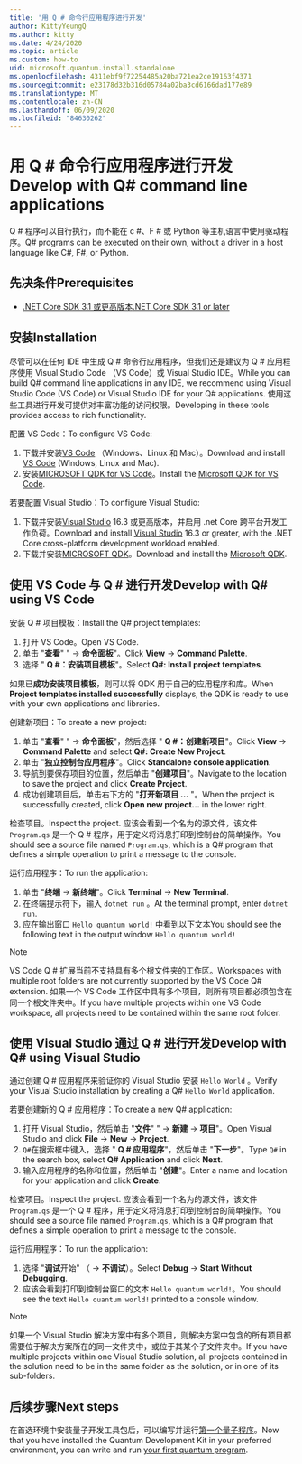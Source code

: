 ```yaml
---
title: '用 Q # 命令行应用程序进行开发'
author: KittyYeungQ
ms.author: kitty
ms.date: 4/24/2020
ms.topic: article
ms.custom: how-to
uid: microsoft.quantum.install.standalone
ms.openlocfilehash: 4311ebf9f72254485a20ba721ea2ce19163f4371
ms.sourcegitcommit: e23178d32b316d05784a02ba3cd6166dad177e89
ms.translationtype: MT
ms.contentlocale: zh-CN
ms.lasthandoff: 06/09/2020
ms.locfileid: "84630262"
---
```

# <a name="develop-with-q-command-line-applications"></a><span data-ttu-id="7ecb3-102">用 Q # 命令行应用程序进行开发</span><span class="sxs-lookup"><span data-stu-id="7ecb3-102">Develop with Q# command line applications</span></span>

<span data-ttu-id="7ecb3-103">Q # 程序可以自行执行，而不能在 c #、F # 或 Python 等主机语言中使用驱动程序。</span><span class="sxs-lookup"><span data-stu-id="7ecb3-103">Q# programs can be executed on their own, without a driver in a host language like C#, F#, or Python.</span></span>

## <a name="prerequisites"></a><span data-ttu-id="7ecb3-104">先决条件</span><span class="sxs-lookup"><span data-stu-id="7ecb3-104">Prerequisites</span></span>

- [<span data-ttu-id="7ecb3-105">.NET Core SDK 3.1 或更高版本</span><span class="sxs-lookup"><span data-stu-id="7ecb3-105">.NET Core SDK 3.1 or later</span></span>](https://www.microsoft.com/net/download)

## <a name="installation"></a><span data-ttu-id="7ecb3-106">安装</span><span class="sxs-lookup"><span data-stu-id="7ecb3-106">Installation</span></span>

<span data-ttu-id="7ecb3-107">尽管可以在任何 IDE 中生成 Q # 命令行应用程序，但我们还是建议为 Q # 应用程序使用 Visual Studio Code （VS Code）或 Visual Studio IDE。</span><span class="sxs-lookup"><span data-stu-id="7ecb3-107">While you can build Q# command line applications in any IDE, we recommend using Visual Studio Code (VS Code) or Visual Studio IDE for your Q# applications.</span></span> <span data-ttu-id="7ecb3-108">使用这些工具进行开发可提供对丰富功能的访问权限。</span><span class="sxs-lookup"><span data-stu-id="7ecb3-108">Developing in these tools provides access to rich functionality.</span></span>

<span data-ttu-id="7ecb3-109">配置 VS Code：</span><span class="sxs-lookup"><span data-stu-id="7ecb3-109">To configure VS Code:</span></span>

1. <span data-ttu-id="7ecb3-110">下载并安装[VS Code](https://code.visualstudio.com/download) （Windows、Linux 和 Mac）。</span><span class="sxs-lookup"><span data-stu-id="7ecb3-110">Download and install [VS Code](https://code.visualstudio.com/download) (Windows, Linux and Mac).</span></span>
2. <span data-ttu-id="7ecb3-111">安装[MICROSOFT QDK for VS Code](https://marketplace.visualstudio.com/items?itemName=quantum.quantum-devkit-vscode)。</span><span class="sxs-lookup"><span data-stu-id="7ecb3-111">Install the [Microsoft QDK for VS Code](https://marketplace.visualstudio.com/items?itemName=quantum.quantum-devkit-vscode).</span></span>

<span data-ttu-id="7ecb3-112">若要配置 Visual Studio：</span><span class="sxs-lookup"><span data-stu-id="7ecb3-112">To configure Visual Studio:</span></span>

1. <span data-ttu-id="7ecb3-113">下载并安装[Visual Studio](https://visualstudio.microsoft.com/downloads/) 16.3 或更高版本，并启用 .net Core 跨平台开发工作负荷。</span><span class="sxs-lookup"><span data-stu-id="7ecb3-113">Download and install [Visual Studio](https://visualstudio.microsoft.com/downloads/) 16.3 or greater, with the .NET Core cross-platform development workload enabled.</span></span>
2. <span data-ttu-id="7ecb3-114">下载并安装[MICROSOFT QDK](https://marketplace.visualstudio.com/items?itemName=quantum.DevKit)。</span><span class="sxs-lookup"><span data-stu-id="7ecb3-114">Download and install the [Microsoft QDK](https://marketplace.visualstudio.com/items?itemName=quantum.DevKit).</span></span>


## <a name="develop-with-q-using-vs-code"></a><span data-ttu-id="7ecb3-115">使用 VS Code 与 Q # 进行开发</span><span class="sxs-lookup"><span data-stu-id="7ecb3-115">Develop with Q# using VS Code</span></span>

<span data-ttu-id="7ecb3-116">安装 Q # 项目模板：</span><span class="sxs-lookup"><span data-stu-id="7ecb3-116">Install the Q# project templates:</span></span>

1. <span data-ttu-id="7ecb3-117">打开 VS Code。</span><span class="sxs-lookup"><span data-stu-id="7ecb3-117">Open VS Code.</span></span>
2. <span data-ttu-id="7ecb3-118">单击 "**查看**" "  ->  **命令面板**"。</span><span class="sxs-lookup"><span data-stu-id="7ecb3-118">Click **View** -> **Command Palette**.</span></span>
3. <span data-ttu-id="7ecb3-119">选择 " **Q #：安装项目模板**"。</span><span class="sxs-lookup"><span data-stu-id="7ecb3-119">Select **Q#: Install project templates**.</span></span>

<span data-ttu-id="7ecb3-120">如果已**成功安装项目模板**，则可以将 QDK 用于自己的应用程序和库。</span><span class="sxs-lookup"><span data-stu-id="7ecb3-120">When **Project templates installed successfully** displays, the QDK is ready to use with your own applications and libraries.</span></span>

<span data-ttu-id="7ecb3-121">创建新项目：</span><span class="sxs-lookup"><span data-stu-id="7ecb3-121">To create a new project:</span></span>

1. <span data-ttu-id="7ecb3-122">单击 "**查看**" "  ->  **命令面板**"，然后选择 " **Q #：创建新项目**"。</span><span class="sxs-lookup"><span data-stu-id="7ecb3-122">Click **View** -> **Command Palette** and select **Q#: Create New Project**.</span></span>
2. <span data-ttu-id="7ecb3-123">单击 "**独立控制台应用程序**"。</span><span class="sxs-lookup"><span data-stu-id="7ecb3-123">Click **Standalone console application**.</span></span>
3. <span data-ttu-id="7ecb3-124">导航到要保存项目的位置，然后单击 "**创建项目**"。</span><span class="sxs-lookup"><span data-stu-id="7ecb3-124">Navigate to the location to save the project and click **Create Project**.</span></span>
4. <span data-ttu-id="7ecb3-125">成功创建项目后，单击右下方的 "**打开新项目 ...** "。</span><span class="sxs-lookup"><span data-stu-id="7ecb3-125">When the project is successfully created, click **Open new project...** in the lower right.</span></span>
        
<span data-ttu-id="7ecb3-126">检查项目。</span><span class="sxs-lookup"><span data-stu-id="7ecb3-126">Inspect the project.</span></span> <span data-ttu-id="7ecb3-127">应该会看到一个名为的源文件，该文件 `Program.qs` 是一个 Q # 程序，用于定义将消息打印到控制台的简单操作。</span><span class="sxs-lookup"><span data-stu-id="7ecb3-127">You should see a source file named `Program.qs`, which is a Q# program that defines a simple operation to print a message to the console.</span></span>

<span data-ttu-id="7ecb3-128">运行应用程序：</span><span class="sxs-lookup"><span data-stu-id="7ecb3-128">To run the application:</span></span>
1. <span data-ttu-id="7ecb3-129">单击 "**终端**  ->  **新终端**"。</span><span class="sxs-lookup"><span data-stu-id="7ecb3-129">Click **Terminal** -> **New Terminal**.</span></span>
2. <span data-ttu-id="7ecb3-130">在终端提示符下，输入 `dotnet run` 。</span><span class="sxs-lookup"><span data-stu-id="7ecb3-130">At the terminal prompt, enter `dotnet run`.</span></span>
3. <span data-ttu-id="7ecb3-131">应在输出窗口 `Hello quantum world!` 中看到以下文本</span><span class="sxs-lookup"><span data-stu-id="7ecb3-131">You should see the following text in the output window `Hello quantum world!`</span></span>


> [!NOTE]
> <span data-ttu-id="7ecb3-132">VS Code Q # 扩展当前不支持具有多个根文件夹的工作区。</span><span class="sxs-lookup"><span data-stu-id="7ecb3-132">Workspaces with multiple root folders are not currently supported by the VS Code Q# extension.</span></span> <span data-ttu-id="7ecb3-133">如果一个 VS Code 工作区中具有多个项目，则所有项目都必须包含在同一个根文件夹中。</span><span class="sxs-lookup"><span data-stu-id="7ecb3-133">If you have multiple projects within one VS Code workspace, all projects need to be contained within the same root folder.</span></span>

## <a name="develop-with-q-using-visual-studio"></a><span data-ttu-id="7ecb3-134">使用 Visual Studio 通过 Q # 进行开发</span><span class="sxs-lookup"><span data-stu-id="7ecb3-134">Develop with Q# using Visual Studio</span></span>

<span data-ttu-id="7ecb3-135">通过创建 Q # 应用程序来验证你的 Visual Studio 安装 `Hello World` 。</span><span class="sxs-lookup"><span data-stu-id="7ecb3-135">Verify your Visual Studio installation by creating a Q# `Hello World` application.</span></span>

<span data-ttu-id="7ecb3-136">若要创建新的 Q # 应用程序：</span><span class="sxs-lookup"><span data-stu-id="7ecb3-136">To create a new Q# application:</span></span>
1. <span data-ttu-id="7ecb3-137">打开 Visual Studio，然后单击 "**文件**" "  ->  **新建**  ->  **项目**"。</span><span class="sxs-lookup"><span data-stu-id="7ecb3-137">Open Visual Studio and click **File** -> **New** -> **Project**.</span></span>
2. <span data-ttu-id="7ecb3-138">`Q#`在搜索框中键入，选择 " **Q # 应用程序**"，然后单击 "**下一步**"。</span><span class="sxs-lookup"><span data-stu-id="7ecb3-138">Type `Q#` in the search box, select **Q# Application** and click **Next**.</span></span>
3. <span data-ttu-id="7ecb3-139">输入应用程序的名称和位置，然后单击 "**创建**"。</span><span class="sxs-lookup"><span data-stu-id="7ecb3-139">Enter a name and location for your application and click **Create**.</span></span>


<span data-ttu-id="7ecb3-140">检查项目。</span><span class="sxs-lookup"><span data-stu-id="7ecb3-140">Inspect the project.</span></span> <span data-ttu-id="7ecb3-141">应该会看到一个名为的源文件，该文件 `Program.qs` 是一个 Q # 程序，用于定义将消息打印到控制台的简单操作。</span><span class="sxs-lookup"><span data-stu-id="7ecb3-141">You should see a source file named `Program.qs`, which is a Q# program that defines a simple operation to print a message to the console.</span></span>

<span data-ttu-id="7ecb3-142">运行应用程序：</span><span class="sxs-lookup"><span data-stu-id="7ecb3-142">To run the application:</span></span>
1. <span data-ttu-id="7ecb3-143">选择 "**调试**开始" （  ->  **不调试**）。</span><span class="sxs-lookup"><span data-stu-id="7ecb3-143">Select **Debug** -> **Start Without Debugging**.</span></span>
2. <span data-ttu-id="7ecb3-144">应该会看到打印到控制台窗口的文本 `Hello quantum world!`。</span><span class="sxs-lookup"><span data-stu-id="7ecb3-144">You should see the text `Hello quantum world!` printed to a console window.</span></span>

> [!NOTE]
> <span data-ttu-id="7ecb3-145">如果一个 Visual Studio 解决方案中有多个项目，则解决方案中包含的所有项目都需要位于解决方案所在的同一文件夹中，或位于其某个子文件夹中。</span><span class="sxs-lookup"><span data-stu-id="7ecb3-145">If you have multiple projects within one Visual Studio solution, all projects contained in the solution need to be in the same folder as the solution, or in one of its sub-folders.</span></span>  


## <a name="next-steps"></a><span data-ttu-id="7ecb3-146">后续步骤</span><span class="sxs-lookup"><span data-stu-id="7ecb3-146">Next steps</span></span>

<span data-ttu-id="7ecb3-147">在首选环境中安装量子开发工具包后，可以编写并运行[第一个量子程序](xref:microsoft.quantum.quickstarts.qrng)。</span><span class="sxs-lookup"><span data-stu-id="7ecb3-147">Now that you have installed the Quantum Development Kit in your preferred environment, you can write and run [your first quantum program](xref:microsoft.quantum.quickstarts.qrng).</span></span>

